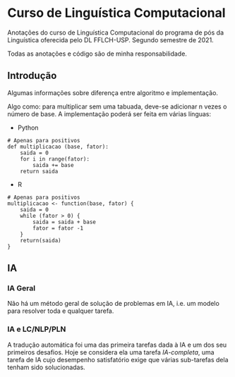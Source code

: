 # Curso de Linguística Computacional

Anotações do curso de Linguística Computacional do programa de pós da
Linguística oferecida pelo DL FFLCH-USP. Segundo semestre de 2021.

Todas as anotações e código são de minha responsabilidade.

## Introdução

Algumas informações sobre diferença entre algoritmo e implementação.

Algo como: para multiplicar sem uma tabuada, deve-se adicionar
n vezes o número de base. A implementação poderá ser feita em várias
línguas:

- Python
```{python}
# Apenas para positivos
def multiplicacao (base, fator):
    saida = 0
    for i in range(fator):
        saida += base
    return saida
```

- R
```{r}
# Apenas para positivos
multiplicacao <- function(base, fator) {
    saida = 0
    while (fator > 0) {
        saida = saida + base
        fator = fator -1
    }
    return(saida)
}
```

## IA

### IA Geral

Não há um método geral de solução de problemas em IA, i.e. um modelo para resolver toda e qualquer tarefa.

### IA e LC/NLP/PLN

A tradução automática foi uma das primeira tarefas dada à IA e um dos seu primeiros desafios.
Hoje se considera ela uma tarefa *IA-completa*, uma tarefa de IA cujo desempenho satisfatório exige que
várias sub-tarefas dela tenham sido solucionadas.




